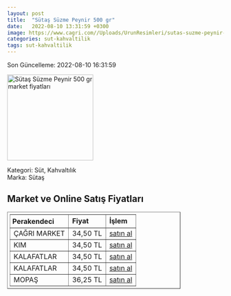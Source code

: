 ```yaml
---
layout: post
title:  "Sütaş Süzme Peynir 500 gr"
date:   2022-08-10 13:31:59 +0300
image: https://www.cagri.com//Uploads/UrunResimleri/sutas-suzme-peynir-500-gr-d746.jpg
categories: sut-kahvaltilik
tags: sut-kahvaltilik
---
```


Son Güncelleme: 2022-08-10 16:31:59

<img src="https://www.cagri.com//Uploads/UrunResimleri/sutas-suzme-peynir-500-gr-d746.jpg" width="200" alt="Sütaş Süzme Peynir 500 gr market fiyatları" />

Kategori: Süt, Kahvaltılık
<br />
Marka: Sütaş

<h2>Market ve Online Satış Fiyatları</h2>

<table border="1" style="padding: 5px;width:80%;">
  <tr>
    <td style="padding: 5px;"><strong>Perakendeci</strong></td>
    <td><strong>Fiyat</strong></td>
    <td><strong>İşlem</strong></td>
  </tr>
  <tr>
              <td title="Çağrı Market">ÇAĞRI MARKET</td>
              <td>34,50 TL</td>
              <td><a title="Çağrı Market" target="_blank" href="https://www.cagri.com/sutas-suzme-peynir-500-gr">satın al</a></td>
            </tr><tr>
              <td title="Kim">KIM</td>
              <td>34,50 TL</td>
              <td><a title="Kim" target="_blank" href="https://www.kimgeldi.com/sutas-suzme-peynir-500-gr">satın al</a></td>
            </tr><tr>
              <td title="Kalafatlar">KALAFATLAR</td>
              <td>34,50 TL</td>
              <td><a title="Kalafatlar" target="_blank" href="https://www.kalafatlar.com/urun/sutas-suzme-peynir-500-gr">satın al</a></td>
            </tr><tr>
              <td title="Kalafatlar">KALAFATLAR</td>
              <td>34,50 TL</td>
              <td><a title="Kalafatlar" target="_blank" href="https://www.kalafatlar.com/urun/sutas-suzme-peynir-500-gr">satın al</a></td>
            </tr><tr>
              <td title="Mopaş">MOPAŞ</td>
              <td>36,25 TL</td>
              <td><a title="Mopaş" target="_blank" href="https://www.mopas.com.tr/sutas-suzme-peynir-500-gr/p/102551">satın al</a></td>
            </tr>
</table>

